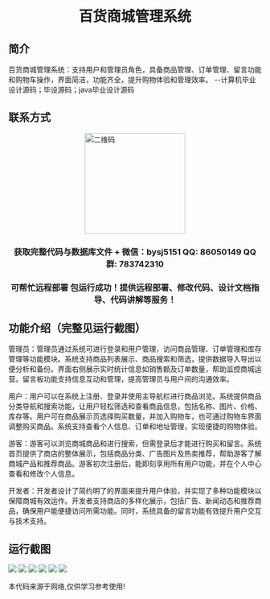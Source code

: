 <p><h1 align="center">百货商城管理系统</h1></p>

## 简介
百货商城管理系统：支持用户和管理员角色，具备商品管理、订单管理、留言功能和购物车操作，界面简洁，功能齐全，提升购物体验和管理效率。    --计算机毕业设计源码；毕设源码；java毕业设计源码


## 联系方式
<img src="https://bs-1329754181.cos.ap-shanghai.myqcloud.com/wx.jpg" alt="二维码" style="display: block; margin: 0 auto;" width="200px">
<p><h3 align="center">获取完整代码与数据库文件 + 微信：bysj5151 QQ: 86050149 QQ群: 783742310</h3></p>
<p><h3 align="center">可帮忙远程部署 包运行成功！提供远程部署、修改代码、设计文档指导、代码讲解等服务！</h3></p>

## 功能介绍（完整见运行截图）
管理员：管理员通过系统可进行登录和用户管理，访问商品管理、订单管理和库存管理等功能模块。系统支持商品列表展示、商品搜索和筛选，提供数据导入导出以便分析和备份。界面右侧展示实时统计信息如销售额及订单数量，帮助监控商城运营。留言板功能支持信息互动和管理，提高管理员与用户间的沟通效率。

用户：用户可以在系统上注册、登录并使用主导航栏进行商品浏览。系统提供商品分类导航和搜索功能，让用户轻松筛选和查看商品信息，包括名称、图片、价格、库存等。用户可在商品展示页选择购买数量，并加入购物车，也可通过购物车界面调整购买商品。系统支持查看个人信息、订单和地址管理，实现便捷的购物体验。

游客：游客可以浏览商城商品和进行搜索，但需登录后才能进行购买和留言。系统首页提供了商店的整体展示，包括商品分类、广告图片及热卖推荐，帮助游客了解商城产品和推荐商品。游客初次注册后，能即刻享用所有用户功能，并在个人中心查看和修改个人信息。

开发者：开发者设计了简约明了的界面来提升用户体验，并实现了多种功能模块以保障商城有效运作。开发者支持商店的多样化展示，包括广告、新闻动态和推荐商品，确保用户能便捷访问所需功能。同时，系统具备的留言功能有效提升用户交互与技术支持。


## 运行截图
![](imgs/588112-20231023221309720-1857488165.png)
![](imgs/588112-20231023221314513-185616609.png)
![](imgs/588112-20231023221318071-325864881.png)
![](imgs/588112-20231023221321584-2066949128.png)
![](imgs/588112-20231023221324971-661119836.png)
![](imgs/588112-20231023221328595-669292846.png)

<p>本代码来源于网络,仅供学习参考使用!</p>
